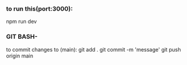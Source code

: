 ### to run this(port:3000):
 npm run dev

### GIT BASH-
to commit changes to (main):
git add .
git commit -m 'message'
git push origin main


